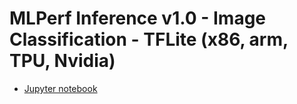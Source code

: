 ﻿# MLPerf Inference v1.0 - Image Classification - TFLite (x86, arm, TPU, Nvidia)

* [Jupyter notebook](https://nbviewer.jupyter.org/github/ctuning/ck-ml/blob/main/jnotebook/image-classification-tflite-loadgen/image-classification-tflite-loadgen.ipynb)

